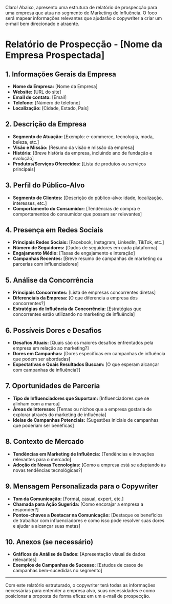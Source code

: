 Claro! Abaixo, apresento uma estrutura de relatório de prospecção para uma empresa que atua no segmento de Marketing de Influência. O foco será mapear informações relevantes que ajudarão o copywriter a criar um e-mail bem direcionado e atraente.

# Relatório de Prospecção - [Nome da Empresa Prospectada]

## 1. Informações Gerais da Empresa
- **Nome da Empresa:** [Nome da Empresa]
- **Website:** [URL do site]
- **Email de contato:** [Email]
- **Telefone:** [Número de telefone]
- **Localização:** [Cidade, Estado, País]

## 2. Descrição da Empresa
- **Segmento de Atuação:** [Exemplo: e-commerce, tecnologia, moda, beleza, etc.]
- **Visão e Missão:** [Resumo da visão e missão da empresa]
- **História:** [Breve história da empresa, incluindo ano de fundação e evolução]
- **Produtos/Serviços Oferecidos:** [Lista de produtos ou serviços principais]

## 3. Perfil do Público-Alvo
- **Segmento de Clientes:** [Descrição do público-alvo: idade, localização, interesses, etc.]
- **Comportamento do Consumidor:** [Tendências de compra e comportamentos do consumidor que possam ser relevantes]

## 4. Presença em Redes Sociais
- **Principais Redes Sociais:** [Facebook, Instagram, LinkedIn, TikTok, etc.]
- **Número de Seguidores:** [Dados de seguidores em cada plataforma]
- **Engajamento Médio:** [Taxas de engajamento e interação]
- **Campanhas Recentes:** [Breve resumo de campanhas de marketing ou parcerias com influenciadores]

## 5. Análise da Concorrência
- **Principais Concorrentes:** [Lista de empresas concorrentes diretas]
- **Diferenciais da Empresa:** [O que diferencia a empresa dos concorrentes?]
- **Estratégias de Influência da Concorrência:** [Estratégias que concorrentes estão utilizando no marketing de influência]

## 6. Possíveis Dores e Desafios
- **Desafios Atuais:** [Quais são os maiores desafios enfrentados pela empresa em relação ao marketing?]
- **Dores em Campanhas:** [Dores específicas em campanhas de influência que podem ser abordadas]
- **Expectativas e Quais Resultados Buscam:** [O que esperam alcançar com campanhas de influência?]

## 7. Oportunidades de Parceria
- **Tipo de Influenciadores que Suportam:** [Influenciadores que se alinham com a marca]
- **Áreas de Interesse:** [Temas ou nichos que a empresa gostaria de explorar através do marketing de influência]
- **Ideias de Campanhas Potenciais:** [Sugestões iniciais de campanhas que poderiam ser benéficas]

## 8. Contexto de Mercado
- **Tendências em Marketing de Influência:** [Tendências e inovações relevantes para o mercado]
- **Adoção de Novas Tecnologias:** [Como a empresa está se adaptando às novas tendências tecnológicas?]

## 9. Mensagem Personalizada para o Copywriter
- **Tom da Comunicação:** [Formal, casual, expert, etc.]
- **Chamada para Ação Sugerida:** [Como encorajar a empresa a responder?]
- **Pontos-chaves a Destacar na Comunicação:** [Destaque os benefícios de trabalhar com influenciadores e como isso pode resolver suas dores e ajudar a alcançar suas metas]

## 10. Anexos (se necessário)
- **Gráficos de Análise de Dados:** [Apresentação visual de dados relevantes]
- **Exemplos de Campanhas de Sucesso:** [Estudos de casos de campanhas bem-sucedidas no segmento]

---

Com este relatório estruturado, o copywriter terá todas as informações necessárias para entender a empresa alvo, suas necessidades e como posicionar a proposta de forma eficaz em um e-mail de prospecção.